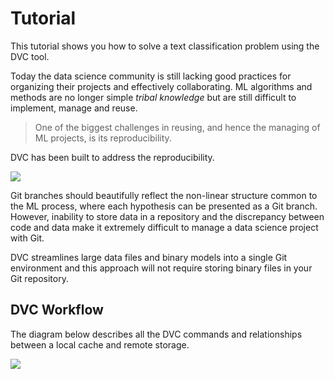 # Tutorial

This tutorial shows you how to solve a text classification problem using the DVC
tool.

Today the data science community is still lacking good practices for organizing
their projects and effectively collaborating. ML algorithms and methods are no
longer simple _tribal knowledge_ but are still difficult to implement, manage
and reuse.

> One of the biggest challenges in reusing, and hence the managing of ML
> projects, is its reproducibility.

DVC has been built to address the reproducibility.

![](/img/reproducibility.png)

Git branches should beautifully reflect the non-linear structure common to the
ML process, where each hypothesis can be presented as a Git branch. However,
inability to store data in a repository and the discrepancy between code and
data make it extremely difficult to manage a data science project with Git.

DVC streamlines large data files and binary models into a single Git environment
and this approach will not require storing binary files in your Git repository.

## DVC Workflow

The diagram below describes all the DVC commands and relationships between a
local cache and remote storage.

![](/img/flow-large.png)
